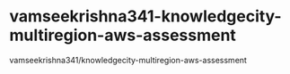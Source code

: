 # vamseekrishna341-knowledgecity-multiregion-aws-assessment
vamseekrishna341/knowledgecity-multiregion-aws-assessment
